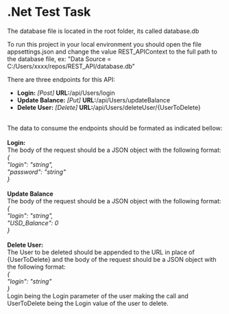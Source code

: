 # .Net Test Task

The database file is located in the root folder, its called database.db

To run this project in your local environment you should open the file appsettings.json and change the value REST_APIContext to the full path to the database file, ex: "Data Source = C:/Users/xxxx/repos/REST_API/database.db"

There are three endpoints for this API:
  - **Login:** _[Post]_ **URL:**/api/Users/login
  - **Update Balance:** _[Put]_ **URL:**/api/Users/updateBalance
  - **Delete User:** _[Delete]_ **URL:**/api/Users/deleteUser/{UserToDelete}  <br><br>
   
The data to consume the endpoints should be formated as indicated bellow:<br>
<br>**Login:**<br>
The body of the request should be a JSON object with the following format:<br>
_{<br>
  "login": "string",<br>
  "password": "string"<br>
}<br>_
<br>
**Update Balance**<br>
The body of the request should be a JSON object with the following format:<br>
_{<br>
  "login": "string",<br>
  "USD_Balance": 0<br>
}<br>_
<br>
**Delete User:**<br>
The User to be deleted should be appended to the URL in place of {UserToDelete} and the body of the request should be a JSON object with the following format:<br>
_{<br>
  "login": "string"<br>
}<br>_
Login being the Login parameter of the user making the call and UserToDelete being the Login value of the user to delete.
